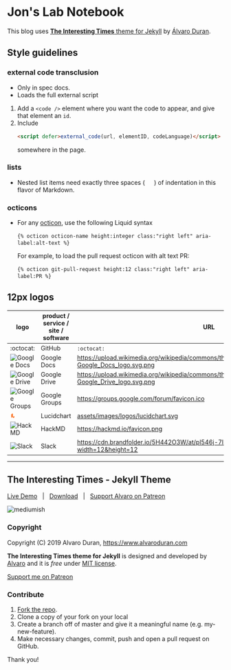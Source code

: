 # Jon's Lab Notebook

This blog uses [**The Interesting Times** theme for Jekyll](https://github.com/ohduran/the-interesting-times) by [Álvaro Duran](https://github.com/ohduran).

## Style guidelines

### external code transclusion

* Only in spec docs.
* Loads the full external script
1. Add a `<code />` element where you want the code to appear, and give that element an `id`.
2. Include
   ```HTML
   <script defer>external_code(url, elementID, codeLanguage)</script>
   ```
   somewhere in the page.

### lists

* Nested list items need exactly three spaces (`   `) of indentation in this flavor of Markdown.

### octicons

* For any [octicon](https://primer.style/octicons/), use the following Liquid syntax
   ```Liquid
   {% octicon octicon-name height:integer class:"right left" aria-label:alt-text %}
   ```
   For example, to load the pull request octicon with alt text PR:
   ```Liquid
   {% octicon git-pull-request height:12 class:"right left" aria-label:PR %}
   ```
   
## 12px logos

logo | product / service / site / software | URL
--- | --- | ---
:octocat: | GitHub | `:octocat:`
![Google Docs](https://upload.wikimedia.org/wikipedia/commons/thumb/a/a7/Google_Docs_logo.svg/12px-Google_Docs_logo.svg.png) | Google Docs | https://upload.wikimedia.org/wikipedia/commons/thumb/a/a7/Google_Docs_logo.svg/12px-Google_Docs_logo.svg.png
![Google Drive](https://upload.wikimedia.org/wikipedia/commons/thumb/e/e8/Google_Drive_logo.svg/12px-Google_Drive_logo.svg.png) | Google Drive | https://upload.wikimedia.org/wikipedia/commons/thumb/e/e8/Google_Drive_logo.svg/12px-Google_Drive_logo.svg.png
<img src="https://groups.google.com/forum/favicon.ico" style="height:1em;" alt="Google Groups"> | Google Groups | https://groups.google.com/forum/favicon.ico
<img src="assets/images/logos/lucidchart.svg" alt="Lucidchart" height="12px"> | Lucidchart | [assets/images/logos/lucidchart.svg](assets/images/logos/lucidchart.svg)
<img src="https://hackmd.io/favicon.png" alt="HackMD" height="12px"> | HackMD | https://hackmd.io/favicon.png
![Slack](https://cdn.brandfolder.io/5H442O3W/at/pl546j-7le8zk-6gwiyo/Slack_Mark.png?width=12&height=12) | Slack | https://cdn.brandfolder.io/5H442O3W/at/pl546j-7le8zk-6gwiyo/Slack_Mark.png?width=12&height=12

---

## The Interesting Times - Jekyll Theme

[Live Demo](https://alvaroduran.com/the-interesting-times) &nbsp; | &nbsp; [Download](https://github.com/ohduran/the-interesting-times/archive/master.zip) &nbsp; | &nbsp; [Support Alvaro on Patreon](https://patreon.com/alvaroduran)

![mediumish](https://github.com/ohduran/the-interesting-times/blob/5f555ad4522ea920b125d8c8c75cf150d16565e8/assets/images/the-interesting-times.png?raw=true)


### Copyright

Copyright (C) 2019 Alvaro Duran, https://www.alvaroduran.com

**The Interesting Times theme for Jekyll** is designed and developed by [Alvaro](https://alvaroduran.com) and it is *free* under [MIT license](https://alvaroduran.mit-license.org/).

<a href="https://patreon.com/alvaroduran" target="_blank">Support me on Patreon</a>

### Contribute

1. [Fork the repo](https://github.com/ohduran/the-interesting-times).
2. Clone a copy of your fork on your local
3. Create a branch off of master and give it a meaningful name (e.g. my-new-feature).
4. Make necessary changes, commit, push and open a pull request on GitHub.

Thank you!
